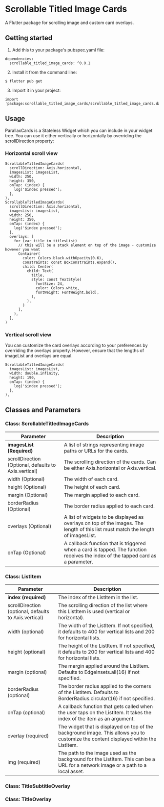 <!--
This README describes the package. If you publish this package to pub.dev,
this README's contents appear on the landing page for your package.

For information about how to write a good package README, see the guide for
[writing package pages](https://dart.dev/guides/libraries/writing-package-pages).

For general information about developing packages, see the Dart guide for
[creating packages](https://dart.dev/guides/libraries/create-library-packages)
and the Flutter guide for
[developing packages and plugins](https://flutter.dev/developing-packages).
-->


# Scrollable Titled Image Cards  
A Flutter package for scrolling image and custom card overlays. 

## Getting started
1. Add this to your package's pubspec.yaml file:
```
dependencies:
  scrollable_titled_image_cards: ^0.0.1
```
2. Install it from the command line:
```
$ flutter pub get
```
3. Import it in your project:
```
import 'package:scrollable_titled_image_cards/scrollable_titled_image_cards.dart';
```

## Usage
ParallaxCards is a Stateless Widget which you can include in your widget tree. You can use it either vertically or horizontally by overriding the scrollDirection property:

### Horizontal scroll view
```
ScrollableTitledImageCards(
  scrollDirection: Axis.horizontal,
  imagesList: imagesList,
  width: 250,
  height: 350,
  onTap: (index) {
    log('$index pressed');
  },
),
ScrollableTitledImageCards(
  scrollDirection: Axis.horizontal,
  imagesList: imagesList,
  width: 250,
  height: 350,
  onTap: (index) {
    log('$index pressed');
  },
  overlays: [
    for (var title in titlesList)
      // this will be a stack element on top of the image - customize however you want
      Container(
        color: Colors.black.withOpacity(0.6),
        constraints: const BoxConstraints.expand(),
        child: Center(
          child: Text(
            title,
            style: const TextStyle(
              fontSize: 24,
              color: Colors.white,
              fontWeight: FontWeight.bold),
            ),
          ),
        )
      ],
    ),
  ],
)
```

### Vertical scroll view
You can customize the card overlays according to your preferences by overriding the overlays property. However, ensure that the lengths of imageList and overlays are equal.
```
ScrollableTitledImageCards(
  imagesList: imagesList,
  width: double.infinity,
  height: 190,
  onTap: (index) {
    log('$index pressed');
  },
),
```


## Classes and Parameters
### Class: ScrollableTitledImageCards
| **Parameter**                                             | 	**Description**                                                                                                                      |
|-------------------------------------------------------|-----------------------------------------------------------------------------------------------------------------------------------|
| **imagesList (Required)**                                 | 	A list of strings representing image paths or URLs for the cards.                                                                |
| scrollDirection (Optional, defaults to Axis.vertical) |  The scrolling direction of the cards. Can be either Axis.horizontal or Axis.vertical.                                            |
| width (Optional)                                      | 	The width of each card.                                                                                                          |
| height (Optional)                                     | 	The height of each card.                                                                                                         |
| margin (Optional)                                     | 	The margin applied to each card.                                                                                                 |
| borderRadius (Optional)                               | 	The border radius applied to each card.                                                                                          |
| overlays (Optional)                                   | 	A list of widgets to be displayed as overlays on top of the images. The length of this list must match the length of imagesList. |
| onTap (Optional)                                      | 	A callback function that is triggered when a card is tapped. The function receives the index of the tapped card as a parameter.  |

### Class: ListItem  
| **Parameter** | **Description** |
|-----|-----|
| **index (required)** | The index of the ListItem in the list. |
| scrollDirection (optional, defaults to Axis.vertical) |	The scrolling direction of the list where this ListItem is used (vertical or horizontal). |
| width (optional) |	The width of the ListItem. If not specified, it defaults to 400 for vertical lists and 200 for horizontal lists. |
| height (optional) |	The height of the ListItem. If not specified, it defaults to 200 for vertical lists and 400 for horizontal lists. |
| margin (optional) |	The margin applied around the ListItem. Defaults to EdgeInsets.all(16) if not specified. |
| borderRadius (optional) |	The border radius applied to the corners of the ListItem. Defaults to BorderRadius.circular(16) if not specified. |
| onTap (optional) |	A callback function that gets called when the user taps on the ListItem. It takes the index of the item as an argument. |
| overlay (required) |	The widget that is displayed on top of the background image. This allows you to customize the content displayed within the ListItem. |
| img (required) |	The path to the image used as the background for the ListItem. This can be a URL for a network image or a path to a local asset. |

### Class: TitleSubtitleOverlay


### Class: TitleOverlay

